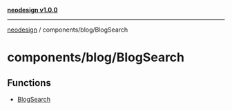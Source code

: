 [**neodesign v1.0.0**](../../../README.md)

***

[neodesign](../../../modules.md) / components/blog/BlogSearch

# components/blog/BlogSearch

## Functions

- [BlogSearch](functions/BlogSearch.md)
